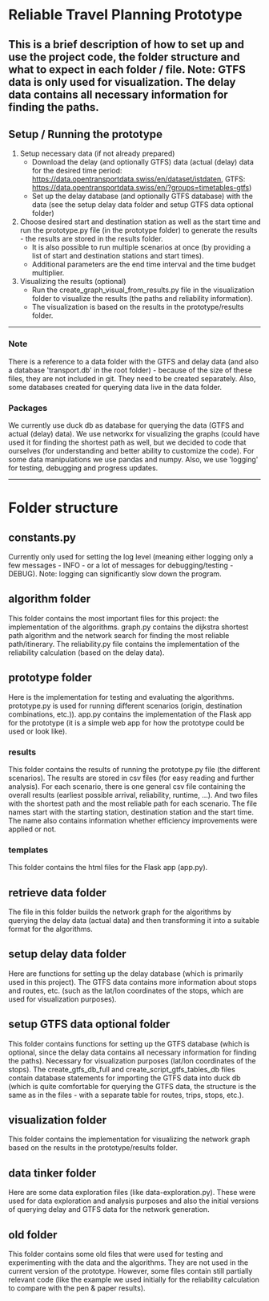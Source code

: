 # Reliable Travel Planning Prototype

This is a brief description of how to set up and use the project code, the folder structure and what to expect in each folder / file.
Note: GTFS data is only used for visualization. The delay data contains all necessary information for finding the paths.
---

## Setup / Running the prototype
1. Setup necessary data (if not already prepared)
    - Download the delay (and optionally GTFS) data (actual (delay) data for the desired time period: https://data.opentransportdata.swiss/en/dataset/istdaten, GTFS: https://data.opentransportdata.swiss/en/?groups=timetables-gtfs)
    - Set up the delay database (and optionally GTFS database) with the data (see the setup delay data folder and setup GTFS data optional folder)
2. Choose desired start and destination station as well as the start time and run the prototype.py file (in the prototype folder) to generate the results - the results are stored in the results folder.
    - It is also possible to run multiple scenarios at once (by providing a list of start and destination stations and start times).
    - Additional parameters are the end time interval and the time budget multiplier.
3. Visualizing the results (optional)
    - Run the create_graph_visual_from_results.py file in the visualization folder to visualize the results (the paths and reliability information).
    - The visualization is based on the results in the prototype/results folder.
---

### Note
There is a reference to a data folder with the GTFS and delay data (and also a database 'transport.db' in the root folder) - because of the size of these files, they are not included in git. They need to be created separately.
Also, some databases created for querying data live in the data folder.
### Packages
We currently use duck db as database for querying the data (GTFS and actual (delay) data). We use networkx for visualizing the graphs (could have used it for finding the shortest path as well, but we decided to code that ourselves (for understanding and better ability to customize the code). For some data manipulations we use pandas and numpy.
Also, we use 'logging' for testing, debugging and progress updates.

---
# Folder structure

## constants.py
Currently only used for setting the log level (meaning either logging only a few messages - INFO - or a lot of messages for debugging/testing - DEBUG). Note: logging can significantly slow down the program.

## algorithm folder
This folder contains the most important files for this project: the implementation of the algorithms. graph.py contains the dijkstra shortest path algorithm and the network search for finding the most reliable path/itinerary.
The reliability.py file contains the implementation of the reliability calculation (based on the delay data).

## prototype folder
Here is the implementation for testing and evaluating the algorithms.
prototype.py is used for running different scenarios (origin, destination combinations, etc.)).
app.py contains the implementation of the Flask app for the prototype (it is a simple web app for how the prototype could be used or look like).
### results
This folder contains the results of running the prototype.py file (the different scenarios).
The results are stored in csv files (for easy reading and further analysis). For each scenario, there is one general csv file containing the overall results (earliest possible arrival, reliability, runtime, ...).
And two files with the shortest path and the most reliable path for each scenario.
The file names start with the starting station, destination station and the start time. The name also contains information whether efficiency improvements were applied or not.
### templates
This folder contains the html files for the Flask app (app.py).

## retrieve data folder
The file in this folder builds the network graph for the algorithms by querying the delay data (actual data) and then transforming it into a suitable format for the algorithms.

## setup delay data folder
Here are functions for setting up the delay database (which is primarily used in this project).
The GTFS data contains more information about stops and routes, etc. (such as the lat/lon coordinates of the stops, which are used for visualization purposes).

## setup GTFS data optional folder
This folder contains functions for setting up the GTFS database (which is optional, since the delay data contains all necessary information for finding the paths).
Necessary for visualization purposes (lat/lon coordinates of the stops).
The create_gtfs_db_full and create_script_gtfs_tables_db files contain database statements for importing the GTFS data into duck db (which is quite comfortable for querying the GTFS data, the structure is the same as in the files - with a separate table for routes, trips, stops, etc.).

## visualization folder
This folder contains the implementation for visualizing the network graph based on the results in the prototype/results folder.

## data tinker folder
Here are some data exploration files (like data-exploration.py). These were used for data exploration and analysis purposes and also the initial versions of querying delay and GTFS data for the network generation.

## old folder
This folder contains some old files that were used for testing and experimenting with the data and the algorithms. They are not used in the current version of the prototype.
However, some files contain still partially relevant code (like the example we used initially for the reliability calculation to compare with the pen & paper results).